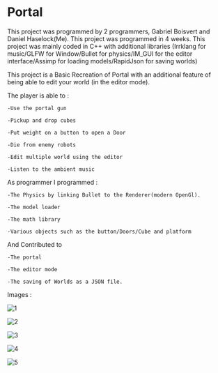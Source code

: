 # Portal
 

This project was programmed by 2 programmers, Gabriel Boisvert and Daniel Haselock(Me).
This project was programmed in 4 weeks.
This project was mainly coded in C++ with additional libraries (Irrklang for music/GLFW for Window/Bullet for physics/IM_GUI for the editor interface/Assimp for loading models/RapidJson for saving worlds)


This project is a Basic Recreation of Portal with an additional feature of being able to edit your world (in the editor mode).

The player is able to :

    -Use the portal gun
    
    -Pickup and drop cubes
    
    -Put weight on a button to open a Door
    
    -Die from enemy robots
    
    -Edit multiple world using the editor
    
    -Listen to the ambient music
    
    
As programmer I programmed :

    -The Physics by linking Bullet to the Renderer(modern OpenGl).
    
    -The model loader 
    
    -The math library
    
    -Various objects such as the button/Doors/Cube and platform
    
And Contributed to
    
    -The portal
    
    -The editor mode
    
    -The saving of Worlds as a JSON file.
    
 Images :
    
![1](https://user-images.githubusercontent.com/99834983/231847966-b50e08e5-f250-4db9-a709-f32493c31ed5.PNG)

![2](https://user-images.githubusercontent.com/99834983/231847982-babcdc4b-3004-4fae-989f-591bb9c51d44.PNG)

![3](https://user-images.githubusercontent.com/99834983/231848030-ef4dfccb-e675-441c-98c2-b220d393d9c0.PNG)

![4](https://user-images.githubusercontent.com/99834983/231848048-13e25975-c060-4f62-bf20-d7f0e16cef9b.PNG)

![5](https://user-images.githubusercontent.com/99834983/231848068-69c2cefd-f4d7-490d-9602-40feb87c9cec.PNG)


